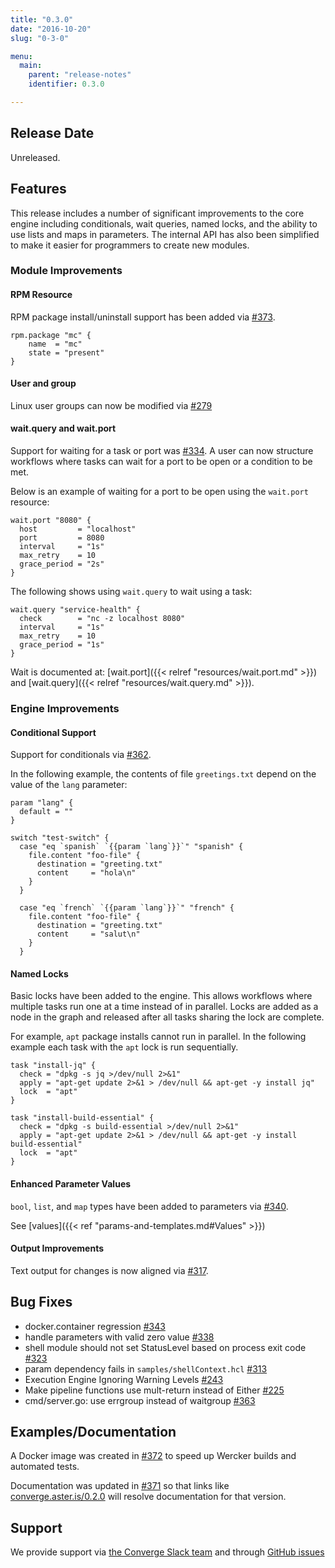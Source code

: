 ```yaml
---
title: "0.3.0"
date: "2016-10-20"
slug: "0-3-0"

menu:
  main:
    parent: "release-notes"
    identifier: 0.3.0

---
```


## Release Date

Unreleased.

## Features

This release includes a number of significant improvements to the core engine including conditionals,
wait queries, named locks, and the ability to use lists and maps in parameters. The internal API has
also been simplified to make it easier for programmers to create new modules.

### Module Improvements

#### RPM Resource

RPM package install/uninstall support has been added via [#373](https://github.com/asteris-llc/converge/pull/373).

```hcl
rpm.package "mc" {
    name  = "mc"
    state = "present"
}
```

#### User and group

Linux user groups can now be modified via [#279](https://github.com/asteris-llc/converge/issues/279)

#### wait.query and wait.port

Support for waiting for a task or port was [#334](https://github.com/asteris-llc/converge/pull/334). A user
can now structure workflows where tasks can wait for a port to be open or a condition to be met.

Below is an example of waiting for a port to be open using the `wait.port` resource:

```hcl
wait.port "8080" {
  host         = "localhost"
  port         = 8080
  interval     = "1s"
  max_retry    = 10
  grace_period = "2s"
}
```

The following shows using `wait.query` to wait using a task:

```hcl
wait.query "service-health" {
  check        = "nc -z localhost 8080"
  interval     = "1s"
  max_retry    = 10
  grace_period = "1s"
}
```

Wait is documented at: [wait.port]({{< relref "resources/wait.port.md" >}}) and [wait.query]({{< relref "resources/wait.query.md" >}}).


### Engine Improvements

#### Conditional Support

Support for conditionals via [#362](https://github.com/asteris-llc/converge/pull/362).

In the following example, the contents of file `greetings.txt` depend on the value of
the `lang` parameter:

```hcl
param "lang" {
  default = ""
}

switch "test-switch" {
  case "eq `spanish` `{{param `lang`}}`" "spanish" {
    file.content "foo-file" {
      destination = "greeting.txt"
      content     = "hola\n"
    }
  }

  case "eq `french` `{{param `lang`}}`" "french" {
    file.content "foo-file" {
      destination = "greeting.txt"
      content     = "salut\n"
    }
  }

```

#### Named Locks

Basic locks have been added to the engine. This allows workflows where multiple tasks run
one at a time instead of in parallel. Locks are added as a node in the graph and released
after all tasks sharing the lock are complete.

For example, `apt` package installs cannot run in parallel. In the following example
each task with the `apt` lock is run sequentially.

```hcl
task "install-jq" {
  check = "dpkg -s jq >/dev/null 2>&1"
  apply = "apt-get update 2>&1 > /dev/null && apt-get -y install jq"
  lock  = "apt"
}

task "install-build-essential" {
  check = "dpkg -s build-essential >/dev/null 2>&1"
  apply = "apt-get update 2>&1 > /dev/null && apt-get -y install build-essential"
  lock  = "apt"
}
```

#### Enhanced Parameter Values

`bool`, `list`, and `map` types have been added to parameters via [#340](https://github.com/asteris-llc/converge/pull/340).

See [values]({{< ref "params-and-templates.md#Values" >}})

#### Output Improvements

Text output for changes is now aligned via [#317](https://github.com/asteris-llc/converge/pull/317).

## Bug Fixes

- docker.container regression [#343](https://github.com/asteris-llc/converge/issues/343)
- handle parameters with valid zero value [#338](https://github.com/asteris-llc/converge/issues/338)
- shell module should not set StatusLevel based on process exit code [#323](https://github.com/asteris-llc/converge/issues/323)
- param dependency fails in `samples/shellContext.hcl` [#313](https://github.com/asteris-llc/converge/issues/313)
- Execution Engine Ignoring Warning Levels [#243](https://github.com/asteris-llc/converge/issues/243)
- Make pipeline functions use mult-return instead of Either [#225](https://github.com/asteris-llc/converge/issues/225)
- cmd/server.go: use errgroup instead of waitgroup [#363](https://github.com/asteris-llc/converge/pull/363)

## Examples/Documentation

A Docker image was created in [#372](https://github.com/asteris-llc/converge/pull/372) to speed up Wercker builds and automated tests.

Documentation was updated in [#371](https://github.com/asteris-llc/converge/pull/371) so that links like
[converge.aster.is/0.2.0](https://converge.aster.is/0.2.0) will resolve documentation for that version.

## Support

We provide support via [the Converge Slack team](http://converge-slack.aster.is/) and through [GitHub issues](https://github.com/asteris-llc/converge/issues)
